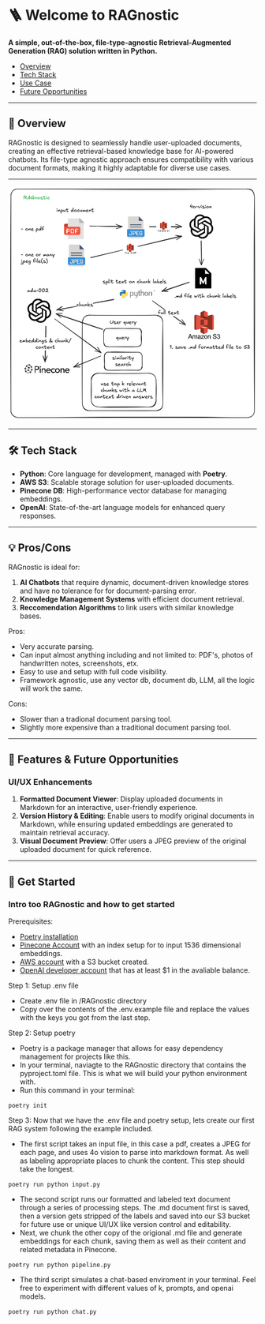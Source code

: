 # 🪜 Welcome to **RAGnostic**  
**A simple, out-of-the-box, file-type-agnostic Retrieval-Augmented Generation (RAG) solution written in Python.**

- [Overview](https://github.com/dextercorley19/RAGnostic?tab=readme-ov-file#-overview)
- [Tech Stack](https://github.com/dextercorley19/RAGnostic?tab=readme-ov-file#-tech-stack)
- [Use Case](https://github.com/dextercorley19/RAGnostic?tab=readme-ov-file#-tech-stack)
- [Future Opportunities](https://github.com/dextercorley19/RAGnostic?tab=readme-ov-file#-tech-stack)

---

## 🚀 Overview  
RAGnostic is designed to seamlessly handle user-uploaded documents, creating an effective retrieval-based knowledge base for AI-powered chatbots. Its file-type agnostic approach ensures compatibility with various document formats, making it highly adaptable for diverse use cases. 

---

![RAGnostic Pipeline](./public/ragnostic-pipeline.png "RAGnostic Pipeline")

---

## 🛠️ Tech Stack  
- **Python**: Core language for development, managed with **Poetry**.  
- **AWS S3**: Scalable storage solution for user-uploaded documents.  
- **Pinecone DB**: High-performance vector database for managing embeddings.  
- **OpenAI**: State-of-the-art language models for enhanced query responses.  

---

## 💡 Pros/Cons  
RAGnostic is ideal for:  
1. **AI Chatbots** that require dynamic, document-driven knowledge stores and have no tolerance for for document-parsing error.  
2. **Knowledge Management Systems** with efficient document retrieval.
3. **Reccomendation Algorithms** to link users with similar knowledge bases.

Pros:
- Very accurate parsing.
- Can input almost anything including and not limited to: PDF's, photos of handwritten notes, screenshots, etx.
- Easy to use and setup with full code visibility.
- Framework agnostic, use any vector db, document db, LLM, all the logic will work the same.

Cons:
- Slower than a tradional document parsing tool.
- Slightly more expensive than a traditional document parsing tool.

---

## 🌟 Features & Future Opportunities  
### **UI/UX Enhancements**  
1. **Formatted Document Viewer**: Display uploaded documents in Markdown for an interactive, user-friendly experience.  
2. **Version History & Editing**: Enable users to modify original documents in Markdown, while ensuring updated embeddings are generated to maintain retrieval accuracy.  
3. **Visual Document Preview**: Offer users a JPEG preview of the original uploaded document for quick reference.  

---

## 👾 Get Started
### **Intro too RAGnostic and how to get started**  
Prerequisites:
- [Poetry installation](https://python-poetry.org/docs/#installation)
- [Pinecone Account](https://www.pinecone.io) with an index setup for to input 1536 dimensional embeddings.
- [AWS account](https://signin.aws.amazon.com/signup?request_type=register) with a S3 bucket created.
- [OpenAI developer account](https://platform.openai.com/docs/quickstart) that has at least $1 in the avaliable balance.

Step 1: Setup .env file
- Create .env file in /RAGnostic directory
- Copy over the contents of the .env.example file and replace the values with the keys you got from the last step.

Step 2: Setup poetry
- Poetry is a package manager that allows for easy dependency management for projects like this.
- In your terminal, naviagte to the RAGnostic directory that contains the pyproject.toml file. This is what we will build your python environment with.
- Run this command in your terminal:
```
poetry init
```

Step 3: Now that we have the .env file and poetry setup, lets create our first RAG system following the example included.
- The first script takes an input file, in this case a pdf, creates a JPEG for each page, and uses 4o vision to parse into markdown format. As well as labeling appropriate places to chunk the content. This step should take the longest.
```
poetry run python input.py
```

- The second script runs our formatted and labeled text document through a series of processing steps. The .md document first is saved, then a version gets stripped of the labels and saved into our S3 bucket for future use or unique UI/UX like version control and editability.
- Next, we chunk the other copy of the origional .md file and generate embeddings for each chunk, saving them as well as their content and related metadata in Pinecone.
```
poetry run python pipeline.py
```

- The third script simulates a chat-based enviroment in your terminal. Feel free to experiment with different values of k, prompts, and openai models.
```
poetry run python chat.py
```
